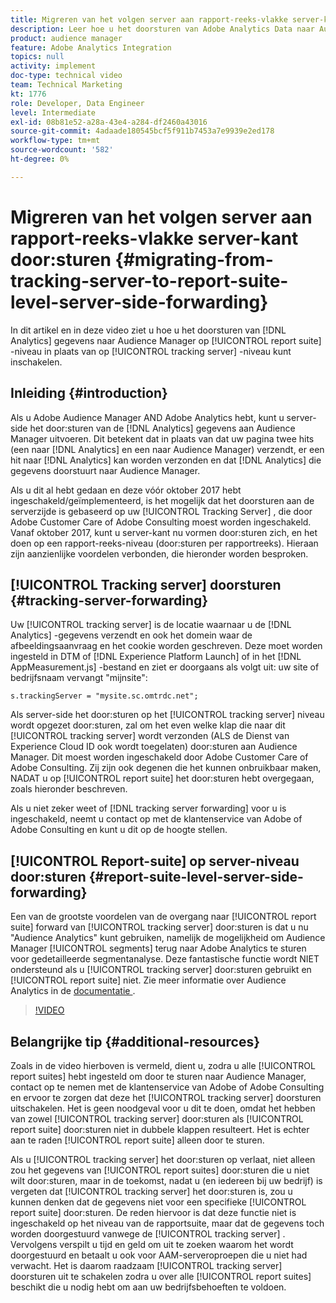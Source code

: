 ```yaml
---
title: Migreren van het volgen server aan rapport-reeks-vlakke server-kant door:sturen
description: Leer hoe u het doorsturen van Adobe Analytics Data naar Audience Manager op de server mogelijk maakt op rapportniveau in plaats van op trackingserverniveau.
product: audience manager
feature: Adobe Analytics Integration
topics: null
activity: implement
doc-type: technical video
team: Technical Marketing
kt: 1776
role: Developer, Data Engineer
level: Intermediate
exl-id: 08b81e52-a28a-43e4-a284-df2460a43016
source-git-commit: 4adaade180545bcf5f911b7453a7e9939e2ed178
workflow-type: tm+mt
source-wordcount: '582'
ht-degree: 0%

---
```


# Migreren van het volgen server aan rapport-reeks-vlakke server-kant door:sturen {#migrating-from-tracking-server-to-report-suite-level-server-side-forwarding}

In dit artikel en in deze video ziet u hoe u het doorsturen van [!DNL Analytics] gegevens naar Audience Manager op [!UICONTROL report suite] -niveau in plaats van op [!UICONTROL tracking server] -niveau kunt inschakelen.

## Inleiding {#introduction}

Als u Adobe Audience Manager AND Adobe Analytics hebt, kunt u server-side het door:sturen van de [!DNL Analytics] gegevens aan Audience Manager uitvoeren. Dit betekent dat in plaats van dat uw pagina twee hits (een naar [!DNL Analytics] en een naar Audience Manager) verzendt, er een hit naar [!DNL Analytics] kan worden verzonden en dat [!DNL Analytics] die gegevens doorstuurt naar Audience Manager.

Als u dit al hebt gedaan en deze vóór oktober 2017 hebt ingeschakeld/geïmplementeerd, is het mogelijk dat het doorsturen aan de serverzijde is gebaseerd op uw [!UICONTROL Tracking Server] , die door Adobe Customer Care of Adobe Consulting moest worden ingeschakeld. Vanaf oktober 2017, kunt u server-kant nu vormen door:sturen zich, en het doen op een rapport-reeks-niveau (door:sturen per rapportreeks). Hieraan zijn aanzienlijke voordelen verbonden, die hieronder worden besproken.

## [!UICONTROL Tracking server] doorsturen {#tracking-server-forwarding}

Uw [!UICONTROL tracking server] is de locatie waarnaar u de [!DNL Analytics] -gegevens verzendt en ook het domein waar de afbeeldingsaanvraag en het cookie worden geschreven. Deze moet worden ingesteld in DTM of [!DNL Experience Platform Launch] of in het [!DNL AppMeasurement.js] -bestand en ziet er doorgaans als volgt uit: uw site of bedrijfsnaam vervangt &quot;mijnsite&quot;:

`s.trackingServer = "mysite.sc.omtrdc.net";`

Als server-side het door:sturen op het [!UICONTROL tracking server] niveau wordt opgezet door:sturen, zal om het even welke klap die naar dit [!UICONTROL tracking server] wordt verzonden (ALS de Dienst van Experience Cloud ID ook wordt toegelaten) door:sturen aan Audience Manager. Dit moest worden ingeschakeld door Adobe Customer Care of Adobe Consulting. Zij zijn ook degenen die het kunnen onbruikbaar maken, NADAT u op [!UICONTROL report suite] het door:sturen hebt overgegaan, zoals hieronder beschreven.

Als u niet zeker weet of [!DNL tracking server forwarding] voor u is ingeschakeld, neemt u contact op met de klantenservice van Adobe of Adobe Consulting en kunt u dit op de hoogte stellen.

## [!UICONTROL Report-suite] op server-niveau door:sturen {#report-suite-level-server-side-forwarding}

Een van de grootste voordelen van de overgang naar [!UICONTROL report suite] forward van [!UICONTROL tracking server] door:sturen is dat u nu &quot;Audience Analytics&quot; kunt gebruiken, namelijk de mogelijkheid om Audience Manager [!UICONTROL segments] terug naar Adobe Analytics te sturen voor gedetailleerde segmentanalyse. Deze fantastische functie wordt NIET ondersteund als u [!UICONTROL tracking server] door:sturen gebruikt en [!UICONTROL report suite] niet. Zie meer informatie over Audience Analytics in de [ documentatie ](https://experienceleague.adobe.com/docs/analytics/integration/audience-analytics/mc-audiences-aam.html).

>[!VIDEO](https://video.tv.adobe.com/v/23701/?quality=12)

## Belangrijke tip {#additional-resources}

Zoals in de video hierboven is vermeld, dient u, zodra u alle [!UICONTROL report suites] hebt ingesteld om door te sturen naar Audience Manager, contact op te nemen met de klantenservice van Adobe of Adobe Consulting en ervoor te zorgen dat deze het [!UICONTROL tracking server] doorsturen uitschakelen. Het is geen noodgeval voor u dit te doen, omdat het hebben van zowel [!UICONTROL tracking server] door:sturen als [!UICONTROL report suite] door:sturen niet in dubbele klappen resulteert. Het is echter aan te raden [!UICONTROL report suite] alleen door te sturen.

Als u [!UICONTROL tracking server] het door:sturen op verlaat, niet alleen zou het gegevens van [!UICONTROL report suites] door:sturen die u niet wilt door:sturen, maar in de toekomst, nadat u (en iedereen bij uw bedrijf) is vergeten dat [!UICONTROL tracking server] het door:sturen is, zou u kunnen denken dat de gegevens niet voor een specifieke [!UICONTROL report suite] door:sturen. De reden hiervoor is dat deze functie niet is ingeschakeld op het niveau van de rapportsuite, maar dat de gegevens toch worden doorgestuurd vanwege de [!UICONTROL tracking server] . Vervolgens verspilt u tijd en geld om uit te zoeken waarom het wordt doorgestuurd en betaalt u ook voor AAM-serveroproepen die u niet had verwacht. Het is daarom raadzaam [!UICONTROL tracking server] doorsturen uit te schakelen zodra u over alle [!UICONTROL report suites] beschikt die u nodig hebt om aan uw bedrijfsbehoeften te voldoen.
